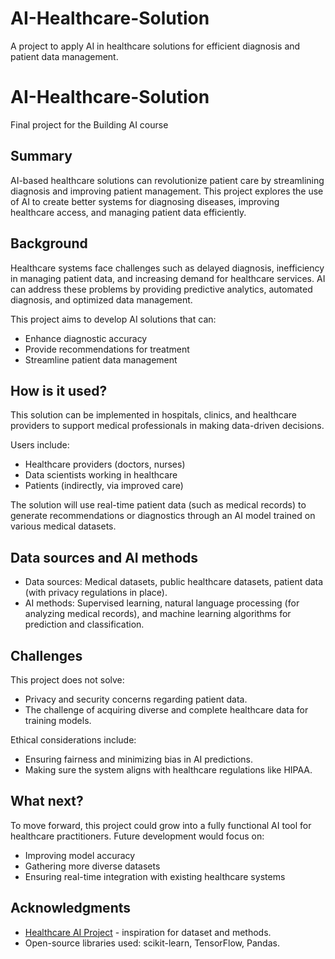 # AI-Healthcare-Solution
A project to apply AI in healthcare solutions for efficient diagnosis and patient data management.
# AI-Healthcare-Solution

Final project for the Building AI course

## Summary

AI-based healthcare solutions can revolutionize patient care by streamlining diagnosis and improving patient management. This project explores the use of AI to create better systems for diagnosing diseases, improving healthcare access, and managing patient data efficiently.

## Background

Healthcare systems face challenges such as delayed diagnosis, inefficiency in managing patient data, and increasing demand for healthcare services. AI can address these problems by providing predictive analytics, automated diagnosis, and optimized data management.

This project aims to develop AI solutions that can:
* Enhance diagnostic accuracy
* Provide recommendations for treatment
* Streamline patient data management

## How is it used?

This solution can be implemented in hospitals, clinics, and healthcare providers to support medical professionals in making data-driven decisions.

Users include:
* Healthcare providers (doctors, nurses)
* Data scientists working in healthcare
* Patients (indirectly, via improved care)

The solution will use real-time patient data (such as medical records) to generate recommendations or diagnostics through an AI model trained on various medical datasets.

## Data sources and AI methods

- Data sources: Medical datasets, public healthcare datasets, patient data (with privacy regulations in place).
- AI methods: Supervised learning, natural language processing (for analyzing medical records), and machine learning algorithms for prediction and classification.

## Challenges

This project does not solve:
* Privacy and security concerns regarding patient data.
* The challenge of acquiring diverse and complete healthcare data for training models.

Ethical considerations include:
* Ensuring fairness and minimizing bias in AI predictions.
* Making sure the system aligns with healthcare regulations like HIPAA.

## What next?

To move forward, this project could grow into a fully functional AI tool for healthcare practitioners. Future development would focus on:
* Improving model accuracy
* Gathering more diverse datasets
* Ensuring real-time integration with existing healthcare systems

## Acknowledgments

* [Healthcare AI Project](https://www.example-link.com) - inspiration for dataset and methods.
* Open-source libraries used: scikit-learn, TensorFlow, Pandas.
